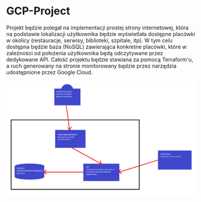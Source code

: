 # GCP-Project

Projekt będzie polegał na implementacji prostej strony internetowej, która na podstawie lokalizacji użytkownika będzie wyświetlała dostępne placówki w okolicy (restauracje, serwisy, biblioteki, szpitale, itp).
W tym celu dostępna będzie baza (NoSQL) zawierająca konkretne placówki, które w zależności od położenia użytkownika będą odczytywane przez dedykowane API.
Całość projektu będzie stawiana za pomocą Terraform'u, a ruch generowany na stronie monitorowany będzie przez narzędzia udostępnione przez Google Cloud.


![](diagram.png)